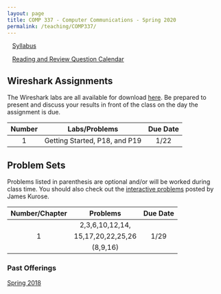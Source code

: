 ```yaml
---
layout: page
title: COMP 337 - Computer Communications - Spring 2020
permalink: /teaching/COMP337/
---
```


&nbsp;&nbsp;&nbsp;[Syllabus](/teaching/COMP337/comp337-syllabus.pdf)  

&nbsp;&nbsp;&nbsp;[Reading and Review Question Calendar](/teaching/COMP337/reading/)

## Wireshark Assignments

The Wireshark labs are all available for download [here](http://www-net.cs.umass.edu/wireshark-labs/).  Be prepared to present and discuss your results in front of the class on the day the assignment is due.

| Number         | Labs/Problems     | Due Date |
|:--------------:|:-----------------:|:--------:|
|   1            |  Getting Started, P18, and P19 |  1/22      |  

## Problem Sets

Problems listed in parenthesis are optional and/or will be worked during class time. You should also check out the [interactive problems](http://www-net.cs.umass.edu/kurose_ross/interactive/)  posted by James Kurose.

| Number/Chapter | Problems          | Due Date |
|:--------------:|:-----------------:|:--------:|
|                | 2,3,6,10,12,14,   |          |
|     1          | 15,17,20,22,25,26 |   1/29   |
|                | (8,9,16)          |          |



### Past Offerings

[Spring 2018](/teaching/COMP337/sp18/)
